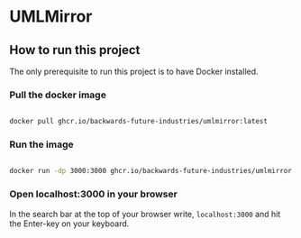 # UMLMirror

## How to run this project
The only prerequisite to run this project is to have Docker installed. 

### Pull the docker image 
```bash

docker pull ghcr.io/backwards-future-industries/umlmirror:latest

```

### Run the image
```bash

docker run -dp 3000:3000 ghcr.io/backwards-future-industries/umlmirror:latest

```

### Open localhost:3000 in your browser
In the search bar at the top of your browser write, `localhost:3000` and hit the Enter-key on your keyboard.